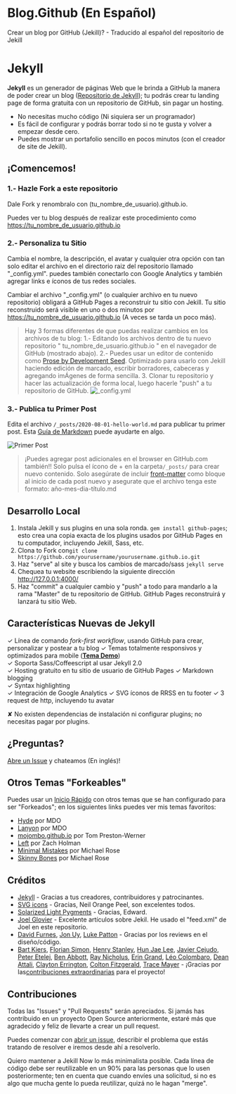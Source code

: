 # Blog.Github (En Español)
Crear un blog por GitHub (Jekill)? - Traducido al español del repositorio de Jekill

# Jekyll

**Jekyll** es un generador de páginas Web que le brinda a GitHub la manera de poder crear un blog ([Repositorio de Jekyll](https://github.com/jekyll/jekyll)); tu podrás crear tu landing page de forma gratuita con un repositorio de GitHub, sin pagar un hosting.

- No necesitas mucho código (Ni siquiera ser un programador)
- Es fácil de configurar y podrás borrar todo si no te gusta y volver a empezar desde cero.
- Puedes mostrar un portafolio sencillo en pocos minutos (con el creador de site de Jekill).

## ¡Comencemos!

### 1.- Hazle Fork a este repositorio

Dale Fork y renombralo con (tu_nombre_de_usuario).github.io.

Puedes ver tu blog después de realizar este procedimiento como <https://tu_nombre_de_usuario.github.io>

### 2.- Personaliza tu Sitio

Cambia el nombre, la descripción, el avatar y cualquier otra opción con tan solo editar el archivo en el directorio raiz del repositorio llamado "_config.yml". puedes también conectarlo con Google Analytics y también agregar links e íconos de tus redes sociales.

Cambiar el archivo "_config.yml" (o cualquier archivo en tu nuevo repositorio) obligará a GitHub Pages a reconstruir tu sitio con Jekill. Tu sitio reconstruido será visible en uno o dos minutos por <https://tu_nombre_de_usuario.github.io> (A veces se tarda un poco más).

> Hay 3 formas diferentes de que puedas realizar cambios en los archivos de tu blog:
> 1.- Editando los archivos dentro de tu nuevo repositorio " tu_nombre_de_usuario.github.io " en el navegador de GitHub (mostrado abajo).
> 2.- Puedes usar un editor de contenido como [Prose by Development Seed](http://prose.io). Optimizado para usarlo con Jekill haciendo edición de marcado, escribir borradores, cabeceras y agregando imÁgenes de forma sencilla.
> 3. Clonar tu repositorio y hacer las actualización de forma local, luego hacerle "push" a tu repositorio de GitHub.
![_config.yml](/images/config.png "_config.yml")

### 3.- Publica tu Primer Post

Edita el archivo `/_posts/2020-08-01-hello-world.md` para publicar tu primer post. Esta [Guía de Markdown](http://www.jekyllnow.com/Markdown-Style-Guide/) puede ayudarte en algo.

![Primer Post](/images/first-post.png "First Post")

> ¡Puedes agregar post adicionales en el browser en GitHub.com también!! Solo pulsa el ícono de + en la carpeta`/_posts/` para crear nuevo contenido. Solo asegúrate de incluir [front-matter](http://jekyllrb.com/docs/frontmatter/) como bloque al inicio de cada post nuevo y asegurate que el archivo tenga este formato: año-mes-dia-título.md

## Desarrollo Local

1. Instala Jekill y sus plugins en una sola ronda. `gem install github-pages`; esto crea una copia exacta de los plugins usados por GitHub Pages en tu computador, incluyendo Jekill, Sass, etc.
2. Clona to Fork con`git clone https://github.com/yourusername/yourusername.github.io.git`
3. Haz "serve" al site y busca los cambios de marcado/sass `jekyll serve`
4. Chequea tu website escribiendo la siguiente dirección http://127.0.0.1:4000/
5. Haz "commit" a cualquier cambio y "push" a todo para mandarlo a la rama "Master" de tu repositorio de GitHub. GitHub Pages reconstruirá y lanzará tu sitio Web.

## Características Nuevas de Jekyll

✓ Línea de comando _fork-first workflow_, usando GitHub para crear, personalizar y postear a tu blog
✓ Temas totalmente responsivos y optimizados para mobile (**[Tema Demo](http://jekyllnow.com)**)  
✓ Soporta Sass/Coffeescript al usar Jekyll 2.0  
✓ Hosting gratuito en tu sitio de usuario de GitHub Pages
✓ Markdown blogging  
✓ Syntax highlighting  
✓ Integración de Google Analytics
✓ SVG íconos de RRSS en tu footer
✓ 3 request de http, incluyendo tu avatar

✘ No existen dependencias de instalación ni configurar plugins; no necesitas pagar por plugins.  

## ¿Preguntas?
[Abre un Issue](https://github.com/barryclark/jekyll-now/issues/new) y chateamos (En inglés)!

## Otros Temas "Forkeables"
Puedes usar un [Inicio Rápido](https://github.com/barryclark/jekyll-now#quick-start) con otros temas que se han configurado para ser "Forkeados"; en los siguientes links puedes ver mis temas favoritos:

- [Hyde](https://github.com/poole/hyde) por MDO
- [Lanyon](https://github.com/poole/lanyon) por MDO
- [mojombo.github.io](https://github.com/mojombo/mojombo.github.io) por Tom Preston-Werner
- [Left](https://github.com/holman/left) por Zach Holman
- [Minimal Mistakes](https://github.com/mmistakes/minimal-mistakes) por Michael Rose
- [Skinny Bones](https://github.com/mmistakes/skinny-bones-jekyll) por Michael Rose

## Créditos
- [Jekyll](https://github.com/jekyll/jekyll) - Gracias a tus creadores, contribuidores y patrocinantes.
- [SVG icons](https://github.com/neilorangepeel/Free-Social-Icons) - Gracias, Neil Orange Peel, son excelentes todos.
- [Solarized Light Pygments](https://gist.github.com/edwardhotchkiss/2005058) - Gracias, Edward.
- [Joel Glovier](http://joelglovier.com/writing/) - Excelente artículos sobre Jekil. He usado el "feed.xml" de Joel en este repositorio.
- [David Furnes](https://github.com/dfurnes), [Jon Uy](https://github.com/jonuy), [Luke Patton](https://github.com/lkpttn) - Gracias por los reviews en el diseño/código.
- [Bart Kiers](https://github.com/bkiers), [Florian Simon](https://github.com/vermluh), [Henry Stanley](https://github.com/henryaj), [Hun Jae Lee](https://github.com/hunjaelee), [Javier Cejudo](https://github.com/javiercejudo), [Peter Etelej](https://github.com/etelej), [Ben Abbott](https://github.com/jaminscript), [Ray Nicholus](https://github.com/rnicholus), [Erin Grand](https://github.com/eringrand), [Léo Colombaro](https://github.com/LeoColomb), [Dean Attali](https://github.com/daattali), [Clayton Errington](https://github.com/cjerrington), [Colton Fitzgerald](https://github.com/coltonfitzgerald), [Trace Mayer](https://github.com/sunnankar) - ¡Gracias por las[contribuciones extraordinarias](https://github.com/barryclark/jekyll-now/commits/master) para el proyecto!

## Contribuciones
Todas las "Issues" y "Pull Requests" serán apreciados. Si jamás has contribuido en un proyecto Open Source anteriormente, estaré más que agradecido y feliz de llevarte a crear un pull request.

Puedes comenzar con [abrir un  issue](https://github.com/barryclark/jekyll-now/issues/new), describir el problema que estás tratando de resolver e iremos desde ahí a resolverlo.

Quiero mantener a Jekill Now lo más minimalista posible. Cada línea de código debe ser reutilizable en un 90% para las personas que lo usen posteriormente; ten en cuenta que cuando envíes una solicitud, si no es algo que mucha gente lo pueda reutilizar, quizá no le hagan "merge".
